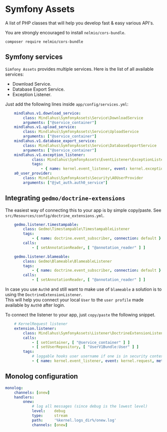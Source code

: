 # Symfony Assets

A list of PHP classes that will help you develop fast & easy various API's.

You are strongly encouraged to install `nelmio/cors-bundle`.

```
composer require nelmio/cors-bundle
```

## Symfony services

`Simfony Assets` provides multiple services. Here is the list of all available services:

- Download Service.
- Database Export Service.
- Exception Listener.

Just add the following lines inside `app/config/services.yml`:
 
```yaml
    mindlahus.v1.download_service:
        class: Mindlahus\SymfonyAssets\Service\DownloadService
        arguments: ["@service_container"]
    mindlahus.v1.upload_service:
        class: Mindlahus\SymfonyAssets\Service\UploadService
        arguments: ["@service_container"]
    mindlahus.v1.database_export_service:
        class: Mindlahus\SymfonyAssets\Service\DatabaseExportService
        arguments: ["@service_container"]
    mindlahus.v1.exception_listener:
            class: Mindlahus\SymfonyAssets\EventListener\ExceptionListener
            tags:
                - { name: kernel.event_listener, event: kernel.exception, method: onKernelException }
    a0_user_provider:
        class: Mindlahus\SymfonyAssets\Security\A0UserProvider
        arguments: ["@jwt_auth.auth0_service"]
```

## Integrating `gedmo/doctrine-extensions`

The easiest way of connecting this to your app is by simple copy/paste. See `src/Resources/config/doctrine_extensions.yml`.

```yaml
    gedmo.listener.timestampable:
        class: Gedmo\Timestampable\TimestampableListener
        tags:
            - { name: doctrine.event_subscriber, connection: default }
        calls:
            - [ setAnnotationReader, [ "@annotation_reader" ] ]

    gedmo.listener.blameable:
        class: Gedmo\Blameable\BlameableListener
        tags:
            - { name: doctrine.event_subscriber, connection: default }
        calls:
            - [ setAnnotationReader, [ "@annotation_reader" ] ]
```

In case you use `Auth0` and still want to make use of `blameable` a solution is to using the `DoctrineExtensionListener`.  
This will help you connect your local `User` to the `user profile` made available by `Auth0` after login.

To connect the listener to your app, just `copy/paste` the following snippet.

```yaml
    # KernelRequest listener
    extension.listener:
        class: Mindlahus\SymfonyAssets\Listener\DoctrineExtensionListener
        calls:
            - [ setContainer, [ "@service_container" ] ]
            - [ setUserRepository, [ "UserV1Bundle:User" ] ]
        tags:
            # loggable hooks user username if one is in security context
            - { name: kernel.event_listener, event: kernel.request, method: onKernelRequest }
```

## Monolog configuration

```yaml
monolog:
    channels: [onew]
    handlers:
        onew:
            # log all messages (since debug is the lowest level)
            level:    debug
            type:     stream
            path:     '%kernel.logs_dir%/onew.log'
            channels: [onew]
```